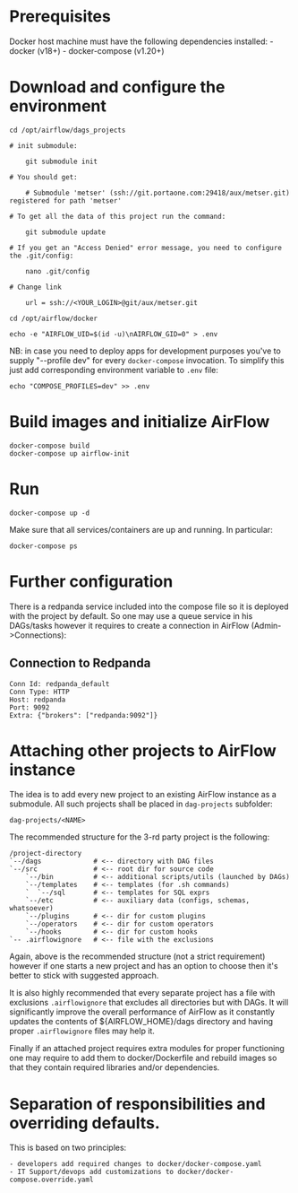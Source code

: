 # Prerequisites

Docker host machine must have the following dependencies installed:
    - docker (v18+)
    - docker-compose (v1.20+)

# Download and configure the environment
    
    cd /opt/airflow/dags_projects

    # init submodule:

        git submodule init

    # You should get:

        # Submodule 'metser' (ssh://git.portaone.com:29418/aux/metser.git) registered for path 'metser'

    # To get all the data of this project run the command:
        
        git submodule update

    # If you get an "Access Denied" error message, you need to configure the .git/config:
        
        nano .git/config 
        
    # Change link

        url = ssh://<YOUR_LOGIN>@git/aux/metser.git

    cd /opt/airflow/docker

    echo -e "AIRFLOW_UID=$(id -u)\nAIRFLOW_GID=0" > .env


NB: in case you need to deploy apps for development purposes you've to supply "--profile dev"
for every `docker-compose` invocation. To simplify this just add corresponding
environment variable to `.env` file:

    echo "COMPOSE_PROFILES=dev" >> .env

# Build images and initialize AirFlow

    docker-compose build
    docker-compose up airflow-init

# Run

    docker-compose up -d


Make sure that all services/containers are up and running. In particular:

    docker-compose ps



# Further configuration

There is a redpanda service included into the compose file so it is deployed
with the project by default. So one may use a queue service in his DAGs/tasks
however it requires to create a connection in AirFlow (Admin->Connections):

## Connection to Redpanda

    Conn Id: redpanda_default
    Conn Type: HTTP
    Host: redpanda
    Port: 9092
    Extra: {"brokers": ["redpanda:9092"]}


# Attaching other projects to AirFlow instance

The idea is to add every new project to an existing AirFlow instance as a
submodule. All such projects shall be placed in `dag-projects` subfolder:

    dag-projects/<NAME>

The recommended structure for the 3-rd party project is the following:

    /project-directory
    `--/dags             # <-- directory with DAG files
    `--/src              # <-- root dir for source code
        `--/bin          # <-- additional scripts/utils (launched by DAGs)
        `--/templates    # <-- templates (for .sh commands)
        `  `--/sql       # <-- templates for SQL exprs
        `--/etc          # <-- auxiliary data (configs, schemas, whatsoever)
        `--/plugins      # <-- dir for custom plugins
        `--/operators    # <-- dir for custom operators
        `--/hooks        # <-- dir for custom hooks
    `-- .airflowignore   # <-- file with the exclusions

Again, above is the recommended structure (not a strict requirement) however if
one starts a new project and has an option to choose then it's better to stick
with suggested approach.

It is also highly recommended that every separate project has a file with
exclusions `.airflowignore` that excludes all directories but with DAGs. It will
significantly improve the overall performance of AirFlow as it constantly updates
the contents of ${AIRFLOW_HOME}/dags directory and having proper `.airflowignore`
files may help it.

Finally if an attached project requires extra modules for proper functioning one
may require to add them to docker/Dockerfile and rebuild images so that they
contain required libraries and/or dependencies.

# Separation of responsibilities and overriding defaults.

This is based on two principles:

    - developers add required changes to docker/docker-compose.yaml
    - IT Support/devops add customizations to docker/docker-compose.override.yaml
